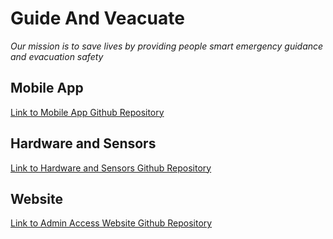 # Guide And Veacuate
*Our mission is to save lives by providing people smart emergency guidance and evacuation safety*

## Mobile App
[Link to Mobile App Github Repository](https://github.com/iBessonob/GuideAndVacuate)

## Hardware and Sensors
[Link to Hardware and Sensors Github Repository](https://github.com/iBessonob/GuideAndVacuate-Hardware)

## Website
[Link to Admin Access Website Github Repository](https://github.com/iBessonob/GuideAndVacuate-WebApp)
